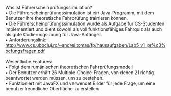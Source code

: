 Was ist  Führerscheinprüfungssimulation?<br>
  •	Die Führerscheinprüfungssimulation ist ein Java-Programm, mit dem Benutzer ihre theoretische Fahrprüfung trainieren können.<br>
  •	Die Führerscheinprüfungssimulation wurde als Aufgabe für CS-Studenten implementiert und dient sowohl als voll funktionsfähiges Fahrquiz als auch als gute Codierungsübung für Java-Anfänger.<br>
  •	Anforderungslink: http://www.cs.ubbcluj.ro/~andrei.tomas/fp/hausaufgaben/Lab5_v1_pr%c3%bcfungsfragen.pdf <br>
<br>
Wesentliche Features:<br>
  •	Folgt dem rumänischen theoretischen Fahrprüfungsmodell<br>
  •	Der Benutzer erhält 26 Multiple-Choice-Fragen, von denen 21 richtig beantwortet werden müssen, um zu bestehen.<br>
  •	Funktioniert mit JavaFX und verwendet Bilder für jede Frage, um eine benutzerfreundliche Oberfläche zu erstellen<br>
